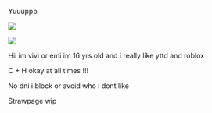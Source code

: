 Yuuuppp

![](https://file.garden/ZoDPf45LLl_qpQ-e/shime22.png?v=1737791950097)

![](https://komarev.com/ghpvc/?username=girlsrituals&color=lightgrey&style=flat&label=freaks)

Hii im vivi or emi im 16 yrs old and i really like yttd and roblox 

C + H okay at all times !!!

No dni i block or avoid who i dont like

Strawpage wip
